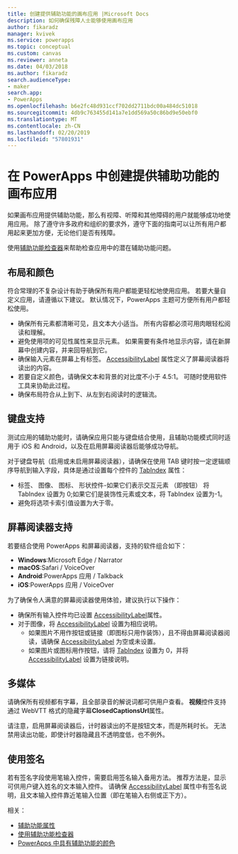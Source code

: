 ```yaml
---
title: 创建提供辅助功能的画布应用 |Microsoft Docs
description: 如何确保残障人士能够使用画布应用
author: fikaradz
manager: kvivek
ms.service: powerapps
ms.topic: conceptual
ms.custom: canvas
ms.reviewer: anneta
ms.date: 04/03/2018
ms.author: fikaradz
search.audienceType:
- maker
search.app:
- PowerApps
ms.openlocfilehash: b6e2fc48d931ccf702dd2711bdc00a484dc51018
ms.sourcegitcommit: 4db9c763455d141a7e1dd569a50c86bd9e50ebf0
ms.translationtype: MT
ms.contentlocale: zh-CN
ms.lasthandoff: 02/20/2019
ms.locfileid: "57801931"
---
```

# <a name="create-accessible-canvas-apps-in-powerapps"></a>在 PowerApps 中创建提供辅助功能的画布应用
如果画布应用提供辅助功能，那么有视障、听障和其他障碍的用户就能够成功地使用应用。  除了遵守许多政府和组织的要求外，遵守下面的指南可以让所有用户都用起来更加方便，无论他们是否有残障。

使用[辅助功能检查器](accessibility-checker.md)来帮助检查应用中的潜在辅助功能问题。 

## <a name="layout-and-color"></a>布局和颜色
符合常理的不复杂设计有助于确保所有用户都能更轻松地使用应用。  若要大量自定义应用，请遵循以下建议。  默认情况下，PowerApps 主题可方便所有用户都轻松使用。
- 确保所有元素都清晰可见，且文本大小适当。  所有内容都必须可用肉眼轻松阅读和理解。
- 避免使用项的可见性属性来显示元素。  如果需要有条件地显示内容，请在新屏幕中创建内容，并来回导航到它。
- 确保输入元素在屏幕上有标签。 [AccessibilityLabel](controls/properties-accessibility.md) 属性定义了屏幕阅读器将读出的内容。
- 若要自定义颜色，请确保文本和背景的对比度不小于 4.5:1。  可随时使用软件工具来协助此过程。
- 确保布局符合从上到下、从左到右阅读时的逻辑流。


## <a name="keyboard-support"></a>键盘支持
测试应用的辅助功能时，请确保应用只能与键盘结合使用，且辅助功能模式同时适用于 iOS 和 Android，以及在启用屏幕阅读器后能够成功导航。

对于键盘导航（启用或未启用屏幕阅读器），请确保在使用 TAB 键时按一定逻辑顺序导航到输入字段，具体是通过设置每个控件的 [TabIndex](controls/properties-accessibility.md) 属性：
- 标签、 图像、 图标、 形状控件-如果它们表示交互元素 （即按钮） 将 TabIndex 设置为 0;如果它们是装饰性元素或文本，将 TabIndex 设置为-1。
- 避免将选项卡索引值设置为大于零。

## <a name="screen-reader-support"></a>屏幕阅读器支持
若要结合使用 PowerApps 和屏幕阅读器，支持的软件组合如下：

- **Windows**:Microsoft Edge / Narrator
- **macOS**:Safari / VoiceOver
- **Android**:PowerApps 应用 / Talkback
- **iOS**:PowerApps 应用 / VoiceOver

为了确保令人满意的屏幕阅读器使用体验，建议执行以下操作：

- 确保所有输入控件均已设置 [AccessibilityLabel](controls/properties-accessibility.md)属性。
- 对于图像，将 [AccessibilityLabel](controls/properties-accessibility.md) 设置为相应说明。
  - 如果图片不用作按钮或链接（即图标只用作装饰），且不得由屏幕阅读器阅读，请确保 [AccessibilityLabel](controls/properties-accessibility.md) 为空或未设置。
  - 如果图片或图标用作按钮，请将 [TabIndex](controls/properties-accessibility.md) 设置为 0，并将 [AccessibilityLabel](controls/properties-accessibility.md) 设置为链接说明。


## <a name="multimedia"></a>多媒体
请确保所有视频都有字幕，且全部录音的解说词都可供用户查看。  **视频**控件支持通过 WebVTT 格式的隐藏字幕**ClosedCaptionsUrl**属性。

请注意，启用屏幕阅读器后，计时器读出的不是按钮文本，而是所耗时长。  无法禁用读出功能，即使计时器隐藏且不透明度低，也不例外。

## <a name="working-with-signatures"></a>使用签名
若有签名字段使用笔输入控件，需要启用签名输入备用方法。  推荐方法是，显示可供用户键入姓名的文本输入控件。  请确保 [AccessibilityLabel](controls/properties-accessibility.md) 属性中有签名说明，且文本输入控件靠近笔输入位置（即在笔输入右侧或正下方）。



相关：
- [辅助功能属性](controls/properties-accessibility.md)
- [使用辅助功能检查器](accessibility-checker.md)
- [PowerApps 中具有辅助功能的颜色](accessible-apps-color.md)
